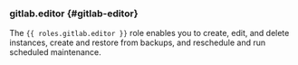 ### gitlab.editor {#gitlab-editor}

The `{{ roles.gitlab.editor }}` role enables you to create, edit, and delete instances, create and restore from backups, and reschedule and run scheduled maintenance.
